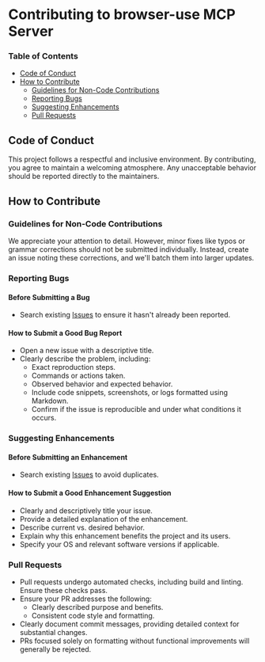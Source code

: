 # Contributing to browser-use MCP Server

### Table of Contents

- [Code of Conduct](#code-of-conduct)
- [How to Contribute](#how-to-contribute)
  - [Guidelines for Non-Code Contributions](#guidelines-for-non-code-contributions)
  - [Reporting Bugs](#reporting-bugs)
  - [Suggesting Enhancements](#suggesting-enhancements)
  - [Pull Requests](#pull-requests)

## Code of Conduct
This project follows a respectful and inclusive environment. By contributing, you agree to maintain a welcoming atmosphere. Any unacceptable behavior should be reported directly to the maintainers.

## How to Contribute

### Guidelines for Non-Code Contributions
We appreciate your attention to detail. However, minor fixes like typos or grammar corrections should not be submitted individually. Instead, create an issue noting these corrections, and we'll batch them into larger updates.

### Reporting Bugs

#### Before Submitting a Bug
- Search existing [Issues](https://github.com/co-browser/browser-use-mcp-server/issues) to ensure it hasn't already been reported.

#### How to Submit a Good Bug Report
- Open a new issue with a descriptive title.
- Clearly describe the problem, including:
  - Exact reproduction steps.
  - Commands or actions taken.
  - Observed behavior and expected behavior.
  - Include code snippets, screenshots, or logs formatted using Markdown.
  - Confirm if the issue is reproducible and under what conditions it occurs.

### Suggesting Enhancements

#### Before Submitting an Enhancement
- Search existing [Issues](https://github.com/co-browser/browser-use-mcp-server/issues) to avoid duplicates.

#### How to Submit a Good Enhancement Suggestion
- Clearly and descriptively title your issue.
- Provide a detailed explanation of the enhancement.
- Describe current vs. desired behavior.
- Explain why this enhancement benefits the project and its users.
- Specify your OS and relevant software versions if applicable.

### Pull Requests
- Pull requests undergo automated checks, including build and linting. Ensure these checks pass.
- Ensure your PR addresses the following:
  - Clearly described purpose and benefits.
  - Consistent code style and formatting.
- Clearly document commit messages, providing detailed context for substantial changes.
- PRs focused solely on formatting without functional improvements will generally be rejected.

